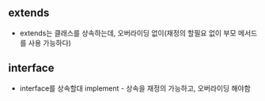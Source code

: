 ## extends
- extends는 클래스를 상속하는데, 오버라이딩 없이(재정의 할필요 없이 부모 메서드를 사용 가능하다)
  
## interface 
- interface를 상속할대 implement - 상속을 재정의 가능하고, 오버라이딩 해야함 
